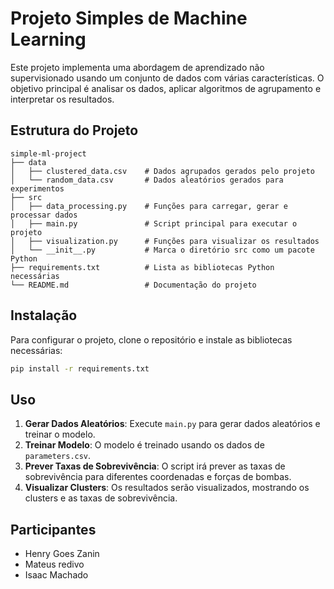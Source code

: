 # Projeto Simples de Machine Learning

Este projeto implementa uma abordagem de aprendizado não supervisionado usando um conjunto de dados com várias características. O objetivo principal é analisar os dados, aplicar algoritmos de agrupamento e interpretar os resultados.

## Estrutura do Projeto

```
simple-ml-project
├── data
│   ├── clustered_data.csv    # Dados agrupados gerados pelo projeto
│   └── random_data.csv       # Dados aleatórios gerados para experimentos
├── src
│   ├── data_processing.py    # Funções para carregar, gerar e processar dados
│   ├── main.py               # Script principal para executar o projeto
│   ├── visualization.py      # Funções para visualizar os resultados
│   └── __init__.py           # Marca o diretório src como um pacote Python
├── requirements.txt          # Lista as bibliotecas Python necessárias
└── README.md                 # Documentação do projeto
```

## Instalação

Para configurar o projeto, clone o repositório e instale as bibliotecas necessárias:

```bash
pip install -r requirements.txt
```

## Uso

1. **Gerar Dados Aleatórios**: Execute `main.py` para gerar dados aleatórios e treinar o modelo.
2. **Treinar Modelo**: O modelo é treinado usando os dados de `parameters.csv`.
3. **Prever Taxas de Sobrevivência**: O script irá prever as taxas de sobrevivência para diferentes coordenadas e forças de bombas.
4. **Visualizar Clusters**: Os resultados serão visualizados, mostrando os clusters e as taxas de sobrevivência.

## Participantes

- Henry Goes Zanin
- Mateus redivo
- Isaac Machado
